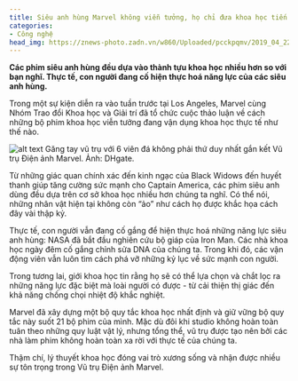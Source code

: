 ```yaml
---
title: Siêu anh hùng Marvel không viễn tưởng, họ chỉ đưa khoa học tiến xa hơn
categories: 
- Công nghệ
head_img: https://znews-photo.zadn.vn/w860/Uploaded/pcckpqmv/2019_04_22/feature.jpeg
---
```

**Các phim siêu anh hùng đều dựa vào thành tựu khoa học nhiều hơn so với bạn nghĩ. Thực tế, con người đang cố hiện thực hoá năng lực của các siêu anh hùng.**

Trong một sự kiện diễn ra vào tuần trước tại Los Angeles, Marvel cùng Nhóm Trao đổi Khoa học và Giải trí đã tổ chức cuộc thảo luận về cách những bộ phim khoa học viễn tưởng đang vận dụng khoa học thực tế như thế nào.

![alt text](https://znews-photo.zadn.vn/w860/Uploaded/pcckpqmv/2019_04_22/feature.jpeg "Title text")
Găng tay vũ trụ với 6 viên đá không phải thứ duy nhất gắn kết Vũ trụ Điện ảnh Marvel. Ảnh: DHgate.


Từ những giác quan chính xác đến kinh ngạc của Black Widows đến huyết thanh giúp tăng cường sức mạnh cho Captain America, các phim siêu anh dùng đều dựa trên cơ sở khoa học nhiều hơn chúng ta nghĩ. Có thể nói, những nhân vật hiện tại không còn “ảo” như cách họ được khắc họa cách đây vài thập kỷ.

Thực tế, con người vẫn đang cố gắng để hiện thực hoá những năng lực siêu anh hùng: NASA đã bắt đầu nghiên cứu bộ giáp của Iron Man. Các nhà khoa học ngày đêm cố gắng chỉnh sửa DNA của chúng ta. Trong khi đó, các vận động viên vẫn luôn tìm cách phá vỡ những kỷ lục về sức mạnh con người.

Trong tương lai, giới khoa học tin rằng họ sẽ có thể lựa chọn và chắt lọc ra những năng lực đặc biệt mà loài người có được - từ cải thiện thị giác đến khả năng chống chọi nhiệt độ khắc nghiệt.

Marvel đã xây dựng một bộ quy tắc khoa học nhất định và giữ vững bộ quy tắc này suốt 21 bộ phim của mình. Mặc dù đôi khi studio không hoàn toàn tuân theo những quy luật vật lý, nhưng tổng thể, vũ trụ được tạo nên bởi các nhà làm phim không hoàn toàn xa rời với thực tế của chúng ta.

Thậm chí, lý thuyết khoa học đóng vai trò xương sống và nhận được nhiều sự tôn trọng trong Vũ trụ Điện ảnh Marvel.